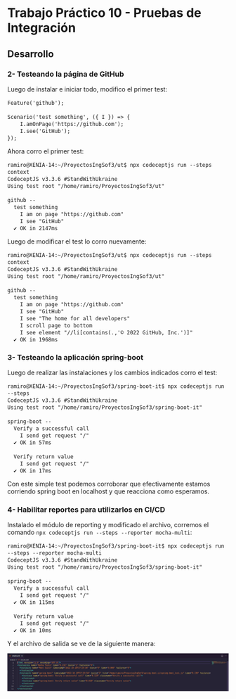 # Trabajo Práctico 10 - Pruebas de Integración

## Desarrollo 

### 2- Testeando la página de GitHub

Luego de instalar e iniciar todo, modifico el primer test:

```
Feature('github');

Scenario('test something', ({ I }) => {
    I.amOnPage('https://github.com');
    I.see('GitHub');
}); 
```

Ahora corro el primer test:

```
ramiro@XENIA-14:~/ProyectosIngSof3/ut$ npx codeceptjs run --steps
context
CodeceptJS v3.3.6 #StandWithUkraine
Using test root "/home/ramiro/ProyectosIngSof3/ut"

github --
  test something
    I am on page "https://github.com"
    I see "GitHub"
  ✔ OK in 2147ms

``` 

Luego de modificar el test lo corro nuevamente:

```
ramiro@XENIA-14:~/ProyectosIngSof3/ut$ npx codeceptjs run --steps
context
CodeceptJS v3.3.6 #StandWithUkraine
Using test root "/home/ramiro/ProyectosIngSof3/ut"

github --
  test something
    I am on page "https://github.com"
    I see "GitHub"
    I see "The home for all developers"
    I scroll page to bottom 
    I see element "//li[contains(.,'© 2022 GitHub, Inc.')]"
  ✔ OK in 1968ms

```

### 3- Testeando la aplicación spring-boot

Luego de realizar las instalaciones y los cambios indicados corro el test:

```
ramiro@XENIA-14:~/ProyectosIngSof3/spring-boot-it$ npx codeceptjs run --steps
CodeceptJS v3.3.6 #StandWithUkraine
Using test root "/home/ramiro/ProyectosIngSof3/spring-boot-it"

spring-boot --
  Verify a successful call
    I send get request "/"
  ✔ OK in 57ms

  Verify return value
    I send get request "/"
  ✔ OK in 17ms

```

Con este simple test podemos corroborar que efectivamente estamos corriendo spring boot en localhost y que reacciona como esperamos.

### 4- Habilitar reportes para utilizarlos en CI/CD

Instalado el módulo de reporting y modificado el archivo, corremos el comando `npx codeceptjs run --steps --reporter mocha-multi`:

```
ramiro@XENIA-14:~/ProyectosIngSof3/spring-boot-it$ npx codeceptjs run --steps --reporter mocha-multi
CodeceptJS v3.3.6 #StandWithUkraine
Using test root "/home/ramiro/ProyectosIngSof3/spring-boot-it"

spring-boot --
  Verify a successful call
    I send get request "/"
  ✔ OK in 115ms

  Verify return value
    I send get request "/"
  ✔ OK in 10ms

```

Y el archivo de salida se ve de la siguiente manera:

![](./Archivos_Tp10/ResultsXML.png)